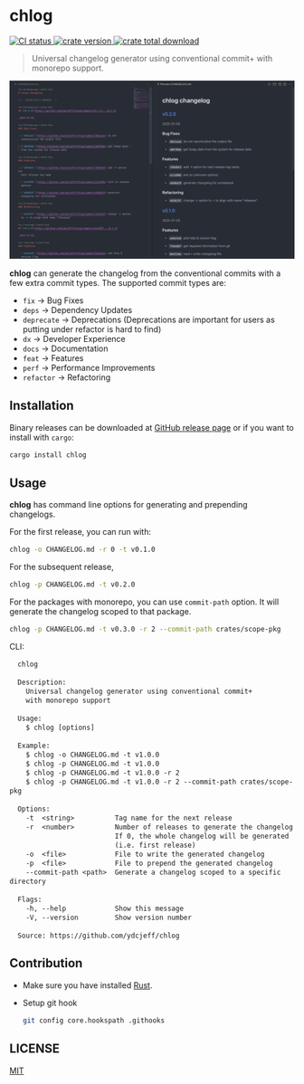 # chlog

<p>
  <a href="https://github.com/ydcjeff/chlog/actions/workflows/ci.yml" target="_blank">
    <img src="https://github.com/ydcjeff/chlog/actions/workflows/ci.yml/badge.svg" alt="CI status">
  </a>
  <a href="https://crates.io/crates/chlog" target="_blank">
    <img src="https://badgen.net/crates/v/chlog" alt="crate version">
  </a>
  <a href="https://crates.io/crates/chlog" target="_blank">
    <img src="https://badgen.net/crates/d/chlog" alt="crate total download">
  </a>
</p>

> Universal changelog generator using conventional commit+ with monorepo
> support.

[![demo](https://raw.githubusercontent.com/ydcjeff/chlog/main/.github/screenshot.png)](https://github.com/ydcjeff/chlog/blob/main/.github/screenshot.png?raw=true)

**chlog** can generate the changelog from the conventional commits with a few
extra commit types. The supported commit types are:

- `fix` -> Bug Fixes
- `deps` -> Dependency Updates
- `deprecate` -> Deprecations (Deprecations are important for users as putting
  under refactor is hard to find)
- `dx` -> Developer Experience
- `docs` -> Documentation
- `feat` -> Features
- `perf` -> Performance Improvements
- `refactor` -> Refactoring

## Installation

Binary releases can be downloaded at
[GitHub release page](https://github.com/ydcjeff/chlog/releases/latest) or if
you want to install with `cargo`:

```sh
cargo install chlog
```

## Usage

**chlog** has command line options for generating and prepending changelogs.

For the first release, you can run with:

```sh
chlog -o CHANGELOG.md -r 0 -t v0.1.0
```

For the subsequent release,

```sh
chlog -p CHANGELOG.md -t v0.2.0
```

For the packages with monorepo, you can use `commit-path` option. It will
generate the changelog scoped to that package.

```sh
chlog -p CHANGELOG.md -t v0.3.0 -r 2 --commit-path crates/scope-pkg
```

CLI:

```
  chlog

  Description:
    Universal changelog generator using conventional commit+
    with monorepo support

  Usage:
    $ chlog [options]

  Example:
    $ chlog -o CHANGELOG.md -t v1.0.0
    $ chlog -p CHANGELOG.md -t v1.0.0
    $ chlog -p CHANGELOG.md -t v1.0.0 -r 2
    $ chlog -p CHANGELOG.md -t v1.0.0 -r 2 --commit-path crates/scope-pkg

  Options:
    -t  <string>          Tag name for the next release
    -r  <number>          Number of releases to generate the changelog
                          If 0, the whole changelog will be generated
                          (i.e. first release)
    -o  <file>            File to write the generated changelog
    -p  <file>            File to prepend the generated changelog
    --commit-path <path>  Generate a changelog scoped to a specific directory

  Flags:
    -h, --help            Show this message
    -V, --version         Show version number

  Source: https://github.com/ydcjeff/chlog
```

## Contribution

- Make sure you have installed [Rust](https://www.rust-lang.org/tools/install).
- Setup git hook

  ```sh
  git config core.hookspath .githooks
  ```

## LICENSE

[MIT](./LICENSE)
